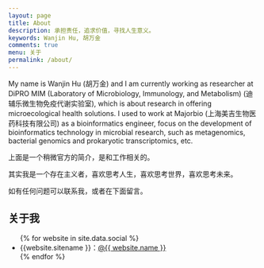 ```yaml
---
layout: page
title: About
description: 承担责任，追求价值，寻找人生意义。
keywords: Wanjin Hu, 胡万金
comments: true
menu: 关于
permalink: /about/
---
```


My name is Wanjin Hu (胡万金) and I am currently working as researcher at DiPRO MIM (Laboratory of Microbiology, Immunology, and Metabolism) (迪辅乐微生物免疫代谢实验室), which is about research in offering microecological health solutions. I used to work at Majorbio (上海美吉生物医药科技有限公司) as a bioinformatics engineer, focus on the development of bioinformatics technology in microbial research, such as metagenomics, bacterial genomics and prokaryotic transcriptomics, etc.

上面是一个稍微官方的简介，是和工作相关的。

其实我是一个存在主义者，喜欢思考人生，喜欢思考世界，喜欢思考未来。

如有任何问题可以联系我，或者在下面留言。

## 关于我

<ul>
{% for website in site.data.social %}
<li>{{website.sitename }}：<a href="{{ website.url }}" target="_blank">@{{ website.name }}</a></li>
{% endfor %}
</ul>
